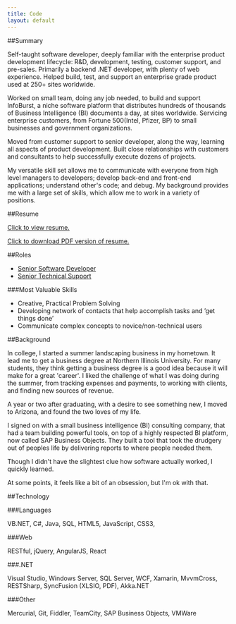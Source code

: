 ```yaml
---
title: Code
layout: default
---
```


##Summary

Self-taught software developer, deeply familiar with the enterprise product development lifecycle: R&D, development, testing, customer support, and pre-sales. Primarily a backend .NET developer, with plenty of web experience. Helped build, test, and support an enterprise grade product used at 250+ sites worldwide.

Worked on small team, doing any job needed, to build and support InfoBurst, a niche software platform that distributes hundreds of thousands of Business Intelligence (BI) documents a day, at sites worldwide. Servicing enterprise customers, from Fortune 500(Intel, Pfizer, BP) to small businesses and government organizations.

Moved from customer support to senior developer, along the way, learning all aspects of product development. Built close relationships with customers and consultants to help successfully execute dozens of projects.

My versatile skill set allows me to communicate with everyone from high level managers to developers; develop back-end and front-end applications; understand other's code; and debug. My background provides me with a large set of skills, which allow me to work in a variety of positions.

##Resume

[Click to view resume.](https://docs.google.com/document/d/1lcO355gFLsXSTq_V-3dW4K8c6aPhtvF3XxopUrf8f0s/pub)

[Click to download PDF version of resume.](https://docs.google.com/document/d/1lcO355gFLsXSTq_V-3dW4K8c6aPhtvF3XxopUrf8f0s/export?format=pdf)

##Roles
+ [Senior Software Developer](/code/dev)
+ [Senior Technical Support](/code/support)

###Most Valuable Skills
+ Creative, Practical Problem Solving
+ Developing network of contacts that help accomplish tasks and ’get things done’
+ Communicate complex concepts to novice/non-technical users

##Background

In college, I started a summer landscaping business in my hometown. It lead me to get a business degree at Northern 
Illinois University. For many students, they think getting a business degree is a good idea because it will make 
for a great 'career'. I liked the challenge of what I was doing during the summer, from tracking expenses and 
payments, to working with clients, and finding new sources of revenue. 

A year or two after graduating, with a desire to see something new, I moved to Arizona, and found the two loves 
of my life.

I signed on with a small business intelligence (BI) consulting company, that had a team building powerful tools, 
on top of a highly respected BI platform, now called SAP Business Objects. They built a tool that took the drudgery 
out of peoples life by delivering reports to where people needed them.

Though I didn't have the slightest clue how software actually worked, I quickly learned.

At some points, it feels like a bit of an obsession, but I'm ok with that.

##Technology

###Languages

VB.NET, C#, Java, SQL, HTML5, JavaScript, CSS3, 

###Web

RESTful, jQuery, AngularJS, React 

###.NET

Visual Studio, Windows Server, SQL Server, WCF, Xamarin, MvvmCross, RESTSharp, SyncFusion (XLSIO, PDF), Akka.NET

###Other

Mercurial, Git, Fiddler, TeamCity, SAP Business Objects, VMWare
